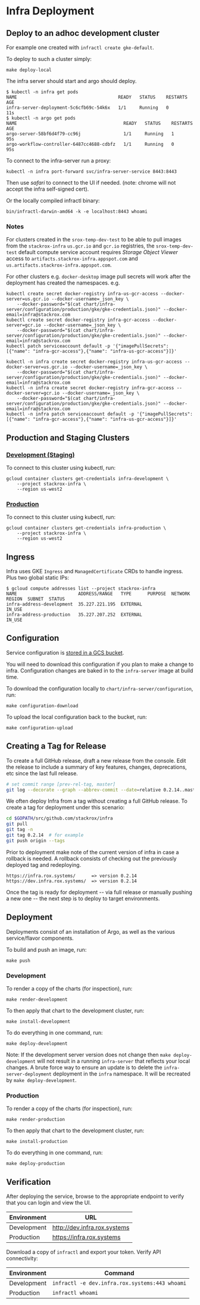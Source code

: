 # Infra Deployment

## Deploy to an adhoc development cluster

For example one created with `infractl create gke-default`.

To deploy to such a cluster simply:

```
make deploy-local
```

The infra server should start and argo should deploy.

```
$ kubectl -n infra get pods
NAME                                      READY   STATUS    RESTARTS   AGE
infra-server-deployment-5c6cfb69c-54k6x   1/1     Running   0          11s
$ kubectl -n argo get pods
NAME                                        READY   STATUS    RESTARTS   AGE
argo-server-58bf6d4f79-cc96j                1/1     Running   1          95s
argo-workflow-controller-6487cc4688-cdbfz   1/1     Running   0          95s
```

To connect to the infra-server run a proxy:

```
kubectl -n infra port-forward svc/infra-server-service 8443:8443
```

Then use *safari* to connect to the UI if needed. (note: chrome will not accept
the infra self-signed cert).

Or the locally compiled infractl binary:

```
bin/infractl-darwin-amd64 -k -e localhost:8443 whoami
```

### Notes

For clusters created in the `srox-temp-dev-test` to be able to pull images from
the `stackrox-infra` `us.gcr.io` and `gcr.io` registries, the
`srox-temp-dev-test` default compute service account requires *Storage Object Viewer* access to
`artifacts.stackrox-infra.appspot.com` and
`us.artifacts.stackrox-infra.appspot.com`.

For other clusters e.g. `docker-desktop` image pull secrets will work after the
deployment has created the namespaces. e.g.

```
kubectl create secret docker-registry infra-us-gcr-access --docker-server=us.gcr.io --docker-username=_json_key \
    --docker-password="$(cat chart/infra-server/configuration/production/gke/gke-credentials.json)" --docker-email=infra@stackrox.com
kubectl create secret docker-registry infra-gcr-access --docker-server=gcr.io --docker-username=_json_key \
    --docker-password="$(cat chart/infra-server/configuration/production/gke/gke-credentials.json)" --docker-email=infra@stackrox.com
kubectl patch serviceaccount default -p '{"imagePullSecrets": [{"name": "infra-gcr-access"},{"name": "infra-us-gcr-access"}]}'

kubectl -n infra create secret docker-registry infra-us-gcr-access --docker-server=us.gcr.io --docker-username=_json_key \
    --docker-password="$(cat chart/infra-server/configuration/production/gke/gke-credentials.json)" --docker-email=infra@stackrox.com
kubectl -n infra create secret docker-registry infra-gcr-access --docker-server=gcr.io --docker-username=_json_key \
    --docker-password="$(cat chart/infra-server/configuration/production/gke/gke-credentials.json)" --docker-email=infra@stackrox.com
kubectl -n infra patch serviceaccount default -p '{"imagePullSecrets": [{"name": "infra-gcr-access"},{"name": "infra-us-gcr-access"}]}'
```

## Production and Staging Clusters

### [Development (Staging)](https://console.cloud.google.com/kubernetes/clusters/details/us-west2/infra-development?project=stackrox-infra&organizationId=847401270788)

To connect to this cluster using kubectl, run:

```
gcloud container clusters get-credentials infra-development \
    --project stackrox-infra \
    --region us-west2
```

### [Production](https://console.cloud.google.com/kubernetes/clusters/details/us-west2/infra-production?project=stackrox-infra&organizationId=847401270788)

To connect to this cluster using kubectl, run:

```
gcloud container clusters get-credentials infra-production \
    --project stackrox-infra \
    --region us-west2
```

## Ingress

Infra uses GKE `Ingress` and `ManagedCertificate` CRDs to handle ingress. Plus two global static IPs:

```
$ gcloud compute addresses list --project stackrox-infra
NAME                       ADDRESS/RANGE   TYPE      PURPOSE  NETWORK  REGION  SUBNET  STATUS
infra-address-development  35.227.221.195  EXTERNAL                                    IN_USE
infra-address-production   35.227.207.252  EXTERNAL                                    IN_USE
```

## Configuration

Service configuration is [stored in a GCS bucket](https://console.cloud.google.com/storage/browser/infra-configuration?organizationId=847401270788&project=stackrox-infra).

You will need to download this configuration if you plan to make a change to infra. Configuration changes are baked in to the `infra-server` image at build time.

To download the configuration locally to `chart/infra-server/configuration`, run:

`make configuration-download`

To upload the local configuration back to the bucket, run:

`make configuration-upload`

## Creating a Tag for Release

To create a full GitHub release, draft a new release from the console.
Edit the release to include a summary of key features, changes, deprecations,
etc since the last full release.

```bash
# set commit range [prev-rel-tag, master]
git log --decorate --graph --abbrev-commit --date=relative 0.2.14..master
```

We often deploy Infra from a tag without creating a full GitHub release.
To create a tag for deployment under this scenario:

```bash
cd $GOPATH/src/github.com/stackrox/infra
git pull
git tag -n
git tag 0.2.14  # for example
git push origin --tags
```

Prior to deployment make note of the current version of infra in case a rollback is needed.
A rollback consists of checking out the previously deployed tag and redeploying.

    https://infra.rox.systems/      => version 0.2.14
    https://dev.infra.rox.systems/  => version 0.2.14

Once the tag is ready for deployment -- via full release or manually pushing a new one --
the next step is to deploy to target environments.

## Deployment

Deployments consist of an installation of Argo, as well as the various service/flavor components.

To build and push an image, run:

`make push`

### Development

To render a copy of the charts (for inspection), run:

`make render-development`

To then apply that chart to the development cluster, run:

`make install-development`

To do everything in one command, run:

`make deploy-development`

Note: If the development server version does not change then `make deploy-development`
will not result in a running `infra-server` that reflects
your local changes. A brute force way to ensure an update is to delete the
`infra-server-deployment` deployment in the `infra` namespace. It will be recreated by
`make deploy-development`.

### Production

To render a copy of the charts (for inspection), run:

`make render-production`

To then apply that chart to the development cluster, run:

`make install-production`

To do everything in one command, run:

`make deploy-production`

## Verification

After deploying the service, browse to the appropriate endpoint to verify that you can login and view the UI.

| Environment | URL |
| --- | --- |
| Development | http://dev.infra.rox.systems |
| Production | https://infra.rox.systems |

Download a copy of `infractl` and export your token. Verify API connectivity:

| Environment | Command |
| --- | --- |
| Development | `infractl -e dev.infra.rox.systems:443 whoami` |
| Production | `infractl whoami` |

